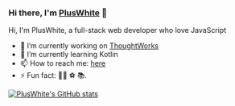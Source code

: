 ### Hi there, I'm [PlusWhite](http://blog.thsi.tech) 👋

Hi, I'm PlusWhite, a full-stack web developer who love JavaScript

- 🔭 I’m currently working on [ThoughtWorks](https://www.thoughtworks.com/)
- 🌱 I’m currently learning Kotlin
- 📫 How to reach me: [here](http://blog.thsi.tech/)
- ⚡ Fun fact: 👨‍💻 ⚽️ 📚.

[![PlusWhite's GitHub stats](https://github-readme-stats.vercel.app/api?username=EricThsi&count_private=true&show_icons=true)](https://github.com/anuraghazra/github-readme-stats)
